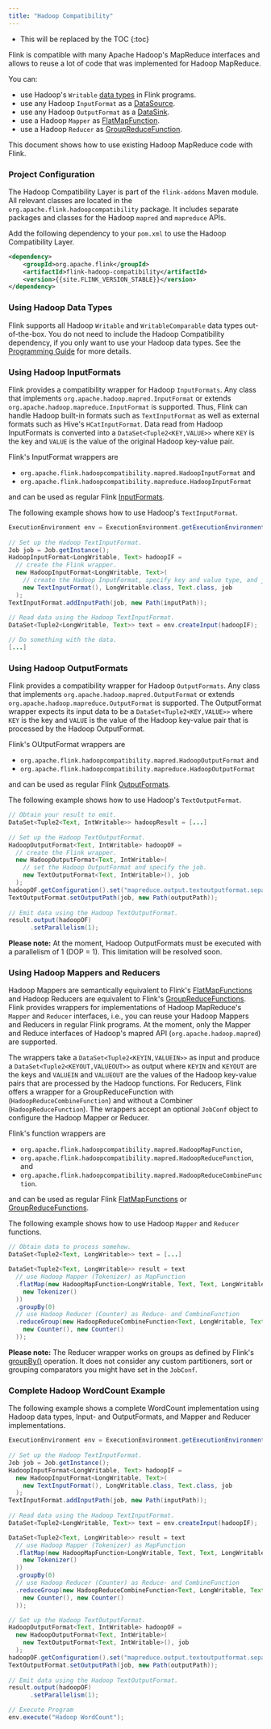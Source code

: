 ```yaml
---
title: "Hadoop Compatibility"
---
```

<!--
Licensed to the Apache Software Foundation (ASF) under one
or more contributor license agreements.  See the NOTICE file
distributed with this work for additional information
regarding copyright ownership.  The ASF licenses this file
to you under the Apache License, Version 2.0 (the
"License"); you may not use this file except in compliance
with the License.  You may obtain a copy of the License at

  http://www.apache.org/licenses/LICENSE-2.0

Unless required by applicable law or agreed to in writing,
software distributed under the License is distributed on an
"AS IS" BASIS, WITHOUT WARRANTIES OR CONDITIONS OF ANY
KIND, either express or implied.  See the License for the
specific language governing permissions and limitations
under the License.
-->

* This will be replaced by the TOC
{:toc}

Flink is compatible with many Apache Hadoop's MapReduce interfaces and allows to reuse a lot of code that was implemented for Hadoop MapReduce.

You can:

- use Hadoop's `Writable` [data types](programming_guide.html#data-types) in Flink programs.
- use any Hadoop `InputFormat` as a [DataSource](programming_guide.html#data-sources).
- use any Hadoop `OutputFormat` as a [DataSink](programming_guide.html#data-sinks).
- use a Hadoop `Mapper` as [FlatMapFunction](dataset_transformations.html#flatmap).
- use a Hadoop `Reducer` as [GroupReduceFunction](dataset_transformations.html#groupreduce-on-grouped-dataset).

This document shows how to use existing Hadoop MapReduce code with Flink.

### Project Configuration

The Hadoop Compatibility Layer is part of the `flink-addons` Maven module. All relevant classes are located in the `org.apache.flink.hadoopcompatibility` package. It includes separate packages and classes for the Hadoop `mapred` and `mapreduce` APIs.

Add the following dependency to your `pom.xml` to use the Hadoop Compatibility Layer.

~~~xml
<dependency>
	<groupId>org.apache.flink</groupId>
	<artifactId>flink-hadoop-compatibility</artifactId>
	<version>{{site.FLINK_VERSION_STABLE}}</version>
</dependency>
~~~

### Using Hadoop Data Types

Flink supports all Hadoop `Writable` and `WritableComparable` data types out-of-the-box. You do not need to include the Hadoop Compatibility dependency, if you only want to use your Hadoop data types. See the [Programming Guide](programming_guide.html#data-types) for more details.

### Using Hadoop InputFormats

Flink provides a compatibility wrapper for Hadoop `InputFormats`. Any class that implements `org.apache.hadoop.mapred.InputFormat` or extends `org.apache.hadoop.mapreduce.InputFormat` is supported. Thus, Flink can handle Hadoop built-in formats such as `TextInputFormat` as well as external formats such as Hive's `HCatInputFormat`. Data read from Hadoop InputFormats is converted into a `DataSet<Tuple2<KEY,VALUE>>` where `KEY` is the key and `VALUE` is the value of the original Hadoop key-value pair.

Flink's InputFormat wrappers are 

- `org.apache.flink.hadoopcompatibility.mapred.HadoopInputFormat` and 
- `org.apache.flink.hadoopcompatibility.mapreduce.HadoopInputFormat`

and can be used as regular Flink [InputFormats](programming_guide.html#data-sources).

The following example shows how to use Hadoop's `TextInputFormat`.

~~~java
ExecutionEnvironment env = ExecutionEnvironment.getExecutionEnvironment();
		
// Set up the Hadoop TextInputFormat.
Job job = Job.getInstance();
HadoopInputFormat<LongWritable, Text> hadoopIF = 
  // create the Flink wrapper.
  new HadoopInputFormat<LongWritable, Text>(
    // create the Hadoop InputFormat, specify key and value type, and job.
    new TextInputFormat(), LongWritable.class, Text.class, job
  );
TextInputFormat.addInputPath(job, new Path(inputPath));
		
// Read data using the Hadoop TextInputFormat.
DataSet<Tuple2<LongWritable, Text>> text = env.createInput(hadoopIF);

// Do something with the data.
[...]
~~~

### Using Hadoop OutputFormats

Flink provides a compatibility wrapper for Hadoop `OutputFormats`. Any class that implements `org.apache.hadoop.mapred.OutputFormat` or extends `org.apache.hadoop.mapreduce.OutputFormat` is supported. The OutputFormat wrapper expects its input data to be a `DataSet<Tuple2<KEY,VALUE>>` where `KEY` is the key and `VALUE` is the value of the Hadoop key-value pair that is processed by the Hadoop OutputFormat.

Flink's OUtputFormat wrappers are

- `org.apache.flink.hadoopcompatibility.mapred.HadoopOutputFormat` and 
- `org.apache.flink.hadoopcompatibility.mapreduce.HadoopOutputFormat`

and can be used as regular Flink [OutputFormats](programming_guide.html#data-sinks).

The following example shows how to use Hadoop's `TextOutputFormat`.

~~~java
// Obtain your result to emit.
DataSet<Tuple2<Text, IntWritable>> hadoopResult = [...]
		
// Set up the Hadoop TextOutputFormat.
HadoopOutputFormat<Text, IntWritable> hadoopOF = 
  // create the Flink wrapper.
  new HadoopOutputFormat<Text, IntWritable>(
    // set the Hadoop OutputFormat and specify the job.
    new TextOutputFormat<Text, IntWritable>(), job
  );
hadoopOF.getConfiguration().set("mapreduce.output.textoutputformat.separator", " ");
TextOutputFormat.setOutputPath(job, new Path(outputPath));
		
// Emit data using the Hadoop TextOutputFormat.
result.output(hadoopOF)
      .setParallelism(1);
~~~

**Please note:** At the moment, Hadoop OutputFormats must be executed with a parallelism of 1 (DOP = 1). This limitation will be resolved soon.

### Using Hadoop Mappers and Reducers

Hadoop Mappers are semantically equivalent to Flink's [FlatMapFunctions](dataset_transformations.html#flatmap) and Hadoop Reducers are equivalent to Flink's [GroupReduceFunctions](dataset_transformations.html#groupreduce-on-grouped-dataset). Flink provides wrappers for implementations of Hadoop MapReduce's `Mapper` and `Reducer` interfaces, i.e., you can reuse your Hadoop Mappers and Reducers in regular Flink programs. At the moment, only the Mapper and Reduce interfaces of Hadoop's mapred API (`org.apache.hadoop.mapred`) are supported.

The wrappers take a `DataSet<Tuple2<KEYIN,VALUEIN>>` as input and produce a `DataSet<Tuple2<KEYOUT,VALUEOUT>>` as output where `KEYIN` and `KEYOUT` are the keys and `VALUEIN` and `VALUEOUT` are the values of the Hadoop key-value pairs that are processed by the Hadoop functions. For Reducers, Flink offers a wrapper for a GroupReduceFunction with (`HadoopReduceCombineFunction`) and without a Combiner (`HadoopReduceFunction`). The wrappers accept an optional `JobConf` object to configure the Hadoop Mapper or Reducer.

Flink's function wrappers are 

- `org.apache.flink.hadoopcompatibility.mapred.HadoopMapFunction`,
- `org.apache.flink.hadoopcompatibility.mapred.HadoopReduceFunction`, and
- `org.apache.flink.hadoopcompatibility.mapred.HadoopReduceCombineFunction`.

and can be used as regular Flink [FlatMapFunctions](dataset_transformations.html#flatmap) or [GroupReduceFunctions](dataset_transformations.html#groupreduce-on-grouped-dataset).

The following example shows how to use Hadoop `Mapper` and `Reducer` functions.

~~~java
// Obtain data to process somehow.
DataSet<Tuple2<Text, LongWritable>> text = [...]

DataSet<Tuple2<Text, LongWritable>> result = text
  // use Hadoop Mapper (Tokenizer) as MapFunction
  .flatMap(new HadoopMapFunction<LongWritable, Text, Text, LongWritable>(
    new Tokenizer()
  ))
  .groupBy(0)
  // use Hadoop Reducer (Counter) as Reduce- and CombineFunction
  .reduceGroup(new HadoopReduceCombineFunction<Text, LongWritable, Text, LongWritable>(
    new Counter(), new Counter()
  ));
~~~

**Please note:** The Reducer wrapper works on groups as defined by Flink's [groupBy()](dataset_transformations.html#transformations-on-grouped-dataset) operation. It does not consider any custom partitioners, sort or grouping comparators you might have set in the `JobConf`. 

### Complete Hadoop WordCount Example

The following example shows a complete WordCount implementation using Hadoop data types, Input- and OutputFormats, and Mapper and Reducer implementations.

~~~java
ExecutionEnvironment env = ExecutionEnvironment.getExecutionEnvironment();
		
// Set up the Hadoop TextInputFormat.
Job job = Job.getInstance();
HadoopInputFormat<LongWritable, Text> hadoopIF = 
  new HadoopInputFormat<LongWritable, Text>(
    new TextInputFormat(), LongWritable.class, Text.class, job
  );
TextInputFormat.addInputPath(job, new Path(inputPath));
		
// Read data using the Hadoop TextInputFormat.
DataSet<Tuple2<LongWritable, Text>> text = env.createInput(hadoopIF);

DataSet<Tuple2<Text, LongWritable>> result = text
  // use Hadoop Mapper (Tokenizer) as MapFunction
  .flatMap(new HadoopMapFunction<LongWritable, Text, Text, LongWritable>(
    new Tokenizer()
  ))
  .groupBy(0)
  // use Hadoop Reducer (Counter) as Reduce- and CombineFunction
  .reduceGroup(new HadoopReduceCombineFunction<Text, LongWritable, Text, LongWritable>(
    new Counter(), new Counter()
  ));

// Set up the Hadoop TextOutputFormat.
HadoopOutputFormat<Text, IntWritable> hadoopOF = 
  new HadoopOutputFormat<Text, IntWritable>(
    new TextOutputFormat<Text, IntWritable>(), job
  );
hadoopOF.getConfiguration().set("mapreduce.output.textoutputformat.separator", " ");
TextOutputFormat.setOutputPath(job, new Path(outputPath));
		
// Emit data using the Hadoop TextOutputFormat.
result.output(hadoopOF)
      .setParallelism(1);

// Execute Program
env.execute("Hadoop WordCount");
~~~
